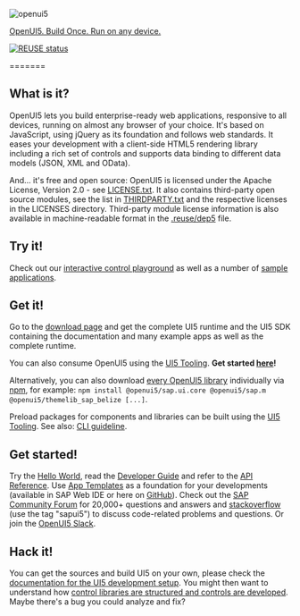 ![openui5](http://openui5.org/images/OpenUI5_new_big_side.png)

[OpenUI5. Build Once. Run on any device.](http://openui5.org)

[![REUSE status](https://api.reuse.software/badge/github.com/SAP/openui5)](https://api.reuse.software/info/github.com/SAP/openui5)

=======

What is it?
-----------
OpenUI5 lets you build enterprise-ready web applications, responsive to all devices, running on almost
any browser of your choice. It's based on JavaScript, using jQuery as its foundation and follows web standards.
It eases your development with a client-side HTML5 rendering library including a rich set of controls
and supports data binding to different data models (JSON, XML and OData).

And... it's free and open source: OpenUI5 is licensed under the Apache License, Version 2.0 - see [LICENSE.txt](LICENSE.txt).
It also contains third-party open source modules, see the list in [THIRDPARTY.txt](THIRDPARTY.txt) and the respective licenses in the LICENSES directory.
Third-party module license information is also available in machine-readable format in the [.reuse/dep5](.reuse/dep5) file.

Try it!
-------
Check out our [interactive control playground](https://openui5.hana.ondemand.com/#/controls)
as well as a number of [sample applications](https://openui5.hana.ondemand.com/#/demoapps).

Get it!
-------
Go to the [download page](https://openui5.org/releases/) and get the complete UI5 runtime
and the UI5 SDK containing the documentation and many example apps as well as the complete runtime.

You can also consume OpenUI5 using the [UI5 Tooling](https://sap.github.io/ui5-tooling/). **Get started [here](https://sap.github.io/ui5-tooling/pages/GettingStarted/)!**

Alternatively, you can also download [every OpenUI5 library](https://www.npmjs.com/org/openui5) individually via [npm](https://docs.npmjs.com/getting-started/what-is-npm), for example: `npm install @openui5/sap.ui.core @openui5/sap.m @openui5/themelib_sap_belize [...]`.

Preload packages for components and libraries can be built using the [UI5 Tooling](https://github.com/SAP/ui5-tooling).
See also: [CLI guideline](https://github.com/SAP/ui5-cli#cli-usage).

Get started!
------------
Try the [Hello World](https://openui5.org/), read
the [Developer Guide](https://openui5.hana.ondemand.com/topic)
and refer to the [API Reference](https://openui5.hana.ondemand.com/api).
Use [App Templates](https://openui5.hana.ondemand.com/topic/a460a7348a6c431a8bd967ab9fb8d918) as a foundation for your developments (available in SAP Web IDE or here on [GitHub](https://github.com/SAP?q=openui5-worklist-app%20OR%20openui5-masterdetail-app%20OR%20openui5-sample-app)).
Check out the [SAP Community Forum](https://answers.sap.com/tags/500983881501772639608291559920477) for 20,000+ questions and answers and
[stackoverflow](http://stackoverflow.com/questions/tagged/sapui5) (use the tag "sapui5") to discuss code-related problems and questions. Or join the [OpenUI5 Slack](https://ui5-slack-invite.cfapps.eu10.hana.ondemand.com/). 

Hack it!
--------
You can get the sources and build UI5 on your own, please check the [documentation for the UI5 development setup](docs/developing.md). You might then want to understand how [control libraries are structured and controls are developed](docs/controllibraries.md).
Maybe there's a bug you could analyze and fix?

